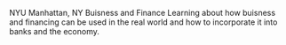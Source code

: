NYU
Manhattan, NY
Buisness and Finance
Learning about how buisness and financing can be used in the real world and how to incorporate it into banks and the economy.
